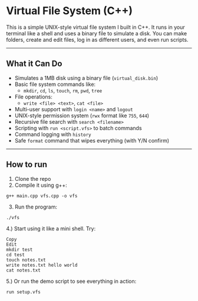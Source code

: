 # Virtual File System (C++)

This is a simple UNIX-style virtual file system I built in C++. It runs in your terminal like a shell and uses a binary file to simulate a disk. You can make folders, create and edit files, log in as different users, and even run scripts.

---

##  What it Can Do

- Simulates a 1MB disk using a binary file (`virtual_disk.bin`)
- Basic file system commands like:
  - `mkdir`, `cd`, `ls`, `touch`, `rm`, `pwd`, `tree`
- File operations:
  - `write <file> <text>`, `cat <file>`
- Multi-user support with `login <name>` and `logout`
- UNIX-style permission system (`rwx` format like `755`, `644`)
- Recursive file search with `search <filename>`
- Scripting with `run <script.vfs>` to batch commands
- Command logging with `history`
- Safe `format` command that wipes everything (with Y/N confirm)

---

##  How to run

1. Clone the repo  
2. Compile it using g++:

```
g++ main.cpp vfs.cpp -o vfs
```

3. Run the program:
```
./vfs
```
4.) Start using it like a mini shell. Try:

```
Copy
Edit
mkdir test
cd test
touch notes.txt
write notes.txt hello world
cat notes.txt
```

5.) Or run the demo script to see everything in action:
```
run setup.vfs
